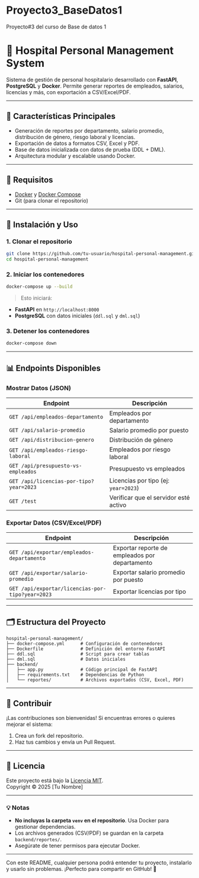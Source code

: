 # Proyecto3_BaseDatos1
Proyecto#3 del curso de Base de datos 1

# 🏥 Hospital Personal Management System

Sistema de gestión de personal hospitalario desarrollado con **FastAPI**, **PostgreSQL** y **Docker**. Permite generar reportes de empleados, salarios, licencias y más, con exportación a CSV/Excel/PDF.

---

## 📌 Características Principales
- Generación de reportes por departamento, salario promedio, distribución de género, riesgo laboral y licencias.
- Exportación de datos a formatos CSV, Excel y PDF.
- Base de datos inicializada con datos de prueba (DDL + DML).
- Arquitectura modular y escalable usando Docker.

---

## 🧰 Requisitos
- [Docker](https://www.docker.com/) y [Docker Compose](https://docs.docker.com/compose/)
- Git (para clonar el repositorio)

---

## 🚀 Instalación y Uso

### 1. Clonar el repositorio
```bash
git clone https://github.com/tu-usuario/hospital-personal-management.git
cd hospital-personal-management
```

### 2. Iniciar los contenedores
```bash
docker-compose up --build
```
> Esto iniciará:
- **FastAPI** en `http://localhost:8000`
- **PostgreSQL** con datos iniciales (`ddl.sql` y `dml.sql`)

### 3. Detener los contenedores
```bash
docker-compose down
```

---

## 📊 Endpoints Disponibles

### Mostrar Datos (JSON)
| Endpoint | Descripción |
|---------|-------------|
| `GET /api/empleados-departamento` | Empleados por departamento |
| `GET /api/salario-promedio` | Salario promedio por puesto |
| `GET /api/distribucion-genero` | Distribución de género |
| `GET /api/empleados-riesgo-laboral` | Empleados por riesgo laboral |
| `GET /api/presupuesto-vs-empleados` | Presupuesto vs empleados |
| `GET /api/licencias-por-tipo?year=2023` | Licencias por tipo (ej: `year=2023`) |
| `GET /test` | Verificar que el servidor esté activo |

### Exportar Datos (CSV/Excel/PDF)
| Endpoint | Descripción |
|---------|-------------|
| `GET /api/exportar/empleados-departamento` | Exportar reporte de empleados por departamento |
| `GET /api/exportar/salario-promedio` | Exportar salario promedio por puesto |
| `GET /api/exportar/licencias-por-tipo?year=2023` | Exportar licencias por tipo |

---

## 🗂️ Estructura del Proyecto
```
hospital-personal-management/
├── docker-compose.yml      # Configuración de contenedores
├── Dockerfile              # Definición del entorno FastAPI
├── ddl.sql                 # Script para crear tablas
├── dml.sql                 # Datos iniciales
├── backend/
│   ├── app.py              # Código principal de FastAPI
│   ├── requirements.txt    # Dependencias de Python
│   └── reportes/           # Archivos exportados (CSV, Excel, PDF)
```

---

## 🤝 Contribuir
¡Las contribuciones son bienvenidas! Si encuentras errores o quieres mejorar el sistema:
1. Crea un fork del repositorio.
2. Haz tus cambios y envía un Pull Request.

---

## 📄 Licencia
Este proyecto está bajo la [Licencia MIT](LICENSE).  
Copyright © 2025 [Tu Nombre]

---

### 💡 Notas
- **No incluyas la carpeta `venv` en el repositorio**. Usa Docker para gestionar dependencias.
- Los archivos generados (CSV/PDF) se guardan en la carpeta `backend/reportes/`.
- Asegúrate de tener permisos para ejecutar Docker.

---

Con este README, cualquier persona podrá entender tu proyecto, instalarlo y usarlo sin problemas. ¡Perfecto para compartir en GitHub! 🚀
